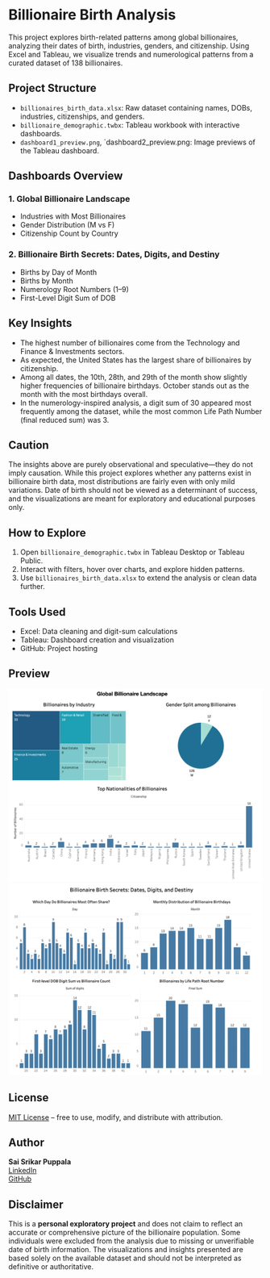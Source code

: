 # Billionaire Birth Analysis

This project explores birth-related patterns among global billionaires, analyzing their dates of birth, industries, genders, and citizenship. Using Excel and Tableau, we visualize trends and numerological patterns from a curated dataset of 138 billionaires.

## Project Structure

- `billionaires_birth_data.xlsx`: Raw dataset containing names, DOBs, industries, citizenships, and genders.
- `billionaire_demographic.twbx`: Tableau workbook with interactive dashboards.
- `dashboard1_preview.png`, `dashboard2_preview.png: Image previews of the Tableau dashboard.

## Dashboards Overview

### 1. Global Billionaire Landscape
- Industries with Most Billionaires
- Gender Distribution (M vs F)
- Citizenship Count by Country

### 2. Billionaire Birth Secrets: Dates, Digits, and Destiny
- Births by Day of Month
- Births by Month
- Numerology Root Numbers (1–9)
- First-Level Digit Sum of DOB

## Key Insights

- The highest number of billionaires come from the Technology and Finance & Investments sectors.
- As expected, the United States has the largest share of billionaires by citizenship.
- Among all dates, the 10th, 28th, and 29th of the month show slightly higher frequencies of billionaire birthdays. October stands out as the month with the most birthdays overall.
- In the numerology-inspired analysis, a digit sum of 30 appeared most frequently among the dataset, while the most common Life Path Number (final reduced sum) was 3.

## Caution

The insights above are purely observational and speculative—they do not imply causation. While this project explores whether any patterns exist in billionaire birth data, most distributions are fairly even with only mild variations. Date of birth should not be viewed as a determinant of success, and the visualizations are meant for exploratory and educational purposes only.
 

## How to Explore

1. Open `billionaire_demographic.twbx` in Tableau Desktop or Tableau Public.
2. Interact with filters, hover over charts, and explore hidden patterns.
3. Use `billionaires_birth_data.xlsx` to extend the analysis or clean data further.

## Tools Used

- Excel: Data cleaning and digit-sum calculations
- Tableau: Dashboard creation and visualization
- GitHub: Project hosting

## Preview

![Dashboard Preview](dashboard1_preview.png)
![Dashboard Preview](dashboard2_preview.png)

## License

[MIT License](LICENSE) – free to use, modify, and distribute with attribution.

## Author

**Sai Srikar Puppala**  
[LinkedIn](https://www.linkedin.com/in/puppalasaisrikar/)  
[GitHub](https://github.com/puppalasaisrikar)

## Disclaimer

This is a **personal exploratory project** and does not claim to reflect an accurate or comprehensive picture of the billionaire population. Some individuals were excluded from the analysis due to missing or unverifiable date of birth information. The visualizations and insights presented are based solely on the available dataset and should not be interpreted as definitive or authoritative.

